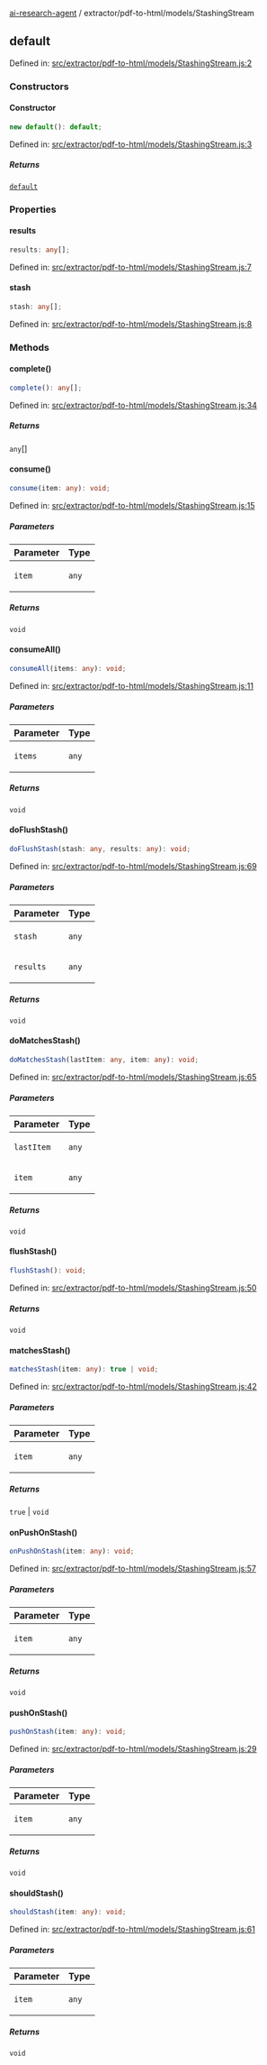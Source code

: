 [ai-research-agent](../../../modules.md) / extractor/pdf-to-html/models/StashingStream

## default

Defined in: [src/extractor/pdf-to-html/models/StashingStream.js:2](https://github.com/vtempest/ai-research-agent/tree/master/packages/ai-research-agent/src/extractor/pdf-to-html/models/StashingStream.js#L2)

### Constructors

#### Constructor

```ts
new default(): default;
```

Defined in: [src/extractor/pdf-to-html/models/StashingStream.js:3](https://github.com/vtempest/ai-research-agent/tree/master/packages/ai-research-agent/src/extractor/pdf-to-html/models/StashingStream.js#L3)

##### Returns

[`default`](#default)

### Properties

#### results

```ts
results: any[];
```

Defined in: [src/extractor/pdf-to-html/models/StashingStream.js:7](https://github.com/vtempest/ai-research-agent/tree/master/packages/ai-research-agent/src/extractor/pdf-to-html/models/StashingStream.js#L7)

#### stash

```ts
stash: any[];
```

Defined in: [src/extractor/pdf-to-html/models/StashingStream.js:8](https://github.com/vtempest/ai-research-agent/tree/master/packages/ai-research-agent/src/extractor/pdf-to-html/models/StashingStream.js#L8)

### Methods

#### complete()

```ts
complete(): any[];
```

Defined in: [src/extractor/pdf-to-html/models/StashingStream.js:34](https://github.com/vtempest/ai-research-agent/tree/master/packages/ai-research-agent/src/extractor/pdf-to-html/models/StashingStream.js#L34)

##### Returns

`any`[]

#### consume()

```ts
consume(item: any): void;
```

Defined in: [src/extractor/pdf-to-html/models/StashingStream.js:15](https://github.com/vtempest/ai-research-agent/tree/master/packages/ai-research-agent/src/extractor/pdf-to-html/models/StashingStream.js#L15)

##### Parameters

<table>
<thead>
<tr>
<th>Parameter</th>
<th>Type</th>
</tr>
</thead>
<tbody>
<tr>
<td>

`item`

</td>
<td>

`any`

</td>
</tr>
</tbody>
</table>

##### Returns

`void`

#### consumeAll()

```ts
consumeAll(items: any): void;
```

Defined in: [src/extractor/pdf-to-html/models/StashingStream.js:11](https://github.com/vtempest/ai-research-agent/tree/master/packages/ai-research-agent/src/extractor/pdf-to-html/models/StashingStream.js#L11)

##### Parameters

<table>
<thead>
<tr>
<th>Parameter</th>
<th>Type</th>
</tr>
</thead>
<tbody>
<tr>
<td>

`items`

</td>
<td>

`any`

</td>
</tr>
</tbody>
</table>

##### Returns

`void`

#### doFlushStash()

```ts
doFlushStash(stash: any, results: any): void;
```

Defined in: [src/extractor/pdf-to-html/models/StashingStream.js:69](https://github.com/vtempest/ai-research-agent/tree/master/packages/ai-research-agent/src/extractor/pdf-to-html/models/StashingStream.js#L69)

##### Parameters

<table>
<thead>
<tr>
<th>Parameter</th>
<th>Type</th>
</tr>
</thead>
<tbody>
<tr>
<td>

`stash`

</td>
<td>

`any`

</td>
</tr>
<tr>
<td>

`results`

</td>
<td>

`any`

</td>
</tr>
</tbody>
</table>

##### Returns

`void`

#### doMatchesStash()

```ts
doMatchesStash(lastItem: any, item: any): void;
```

Defined in: [src/extractor/pdf-to-html/models/StashingStream.js:65](https://github.com/vtempest/ai-research-agent/tree/master/packages/ai-research-agent/src/extractor/pdf-to-html/models/StashingStream.js#L65)

##### Parameters

<table>
<thead>
<tr>
<th>Parameter</th>
<th>Type</th>
</tr>
</thead>
<tbody>
<tr>
<td>

`lastItem`

</td>
<td>

`any`

</td>
</tr>
<tr>
<td>

`item`

</td>
<td>

`any`

</td>
</tr>
</tbody>
</table>

##### Returns

`void`

#### flushStash()

```ts
flushStash(): void;
```

Defined in: [src/extractor/pdf-to-html/models/StashingStream.js:50](https://github.com/vtempest/ai-research-agent/tree/master/packages/ai-research-agent/src/extractor/pdf-to-html/models/StashingStream.js#L50)

##### Returns

`void`

#### matchesStash()

```ts
matchesStash(item: any): true | void;
```

Defined in: [src/extractor/pdf-to-html/models/StashingStream.js:42](https://github.com/vtempest/ai-research-agent/tree/master/packages/ai-research-agent/src/extractor/pdf-to-html/models/StashingStream.js#L42)

##### Parameters

<table>
<thead>
<tr>
<th>Parameter</th>
<th>Type</th>
</tr>
</thead>
<tbody>
<tr>
<td>

`item`

</td>
<td>

`any`

</td>
</tr>
</tbody>
</table>

##### Returns

`true` \| `void`

#### onPushOnStash()

```ts
onPushOnStash(item: any): void;
```

Defined in: [src/extractor/pdf-to-html/models/StashingStream.js:57](https://github.com/vtempest/ai-research-agent/tree/master/packages/ai-research-agent/src/extractor/pdf-to-html/models/StashingStream.js#L57)

##### Parameters

<table>
<thead>
<tr>
<th>Parameter</th>
<th>Type</th>
</tr>
</thead>
<tbody>
<tr>
<td>

`item`

</td>
<td>

`any`

</td>
</tr>
</tbody>
</table>

##### Returns

`void`

#### pushOnStash()

```ts
pushOnStash(item: any): void;
```

Defined in: [src/extractor/pdf-to-html/models/StashingStream.js:29](https://github.com/vtempest/ai-research-agent/tree/master/packages/ai-research-agent/src/extractor/pdf-to-html/models/StashingStream.js#L29)

##### Parameters

<table>
<thead>
<tr>
<th>Parameter</th>
<th>Type</th>
</tr>
</thead>
<tbody>
<tr>
<td>

`item`

</td>
<td>

`any`

</td>
</tr>
</tbody>
</table>

##### Returns

`void`

#### shouldStash()

```ts
shouldStash(item: any): void;
```

Defined in: [src/extractor/pdf-to-html/models/StashingStream.js:61](https://github.com/vtempest/ai-research-agent/tree/master/packages/ai-research-agent/src/extractor/pdf-to-html/models/StashingStream.js#L61)

##### Parameters

<table>
<thead>
<tr>
<th>Parameter</th>
<th>Type</th>
</tr>
</thead>
<tbody>
<tr>
<td>

`item`

</td>
<td>

`any`

</td>
</tr>
</tbody>
</table>

##### Returns

`void`
